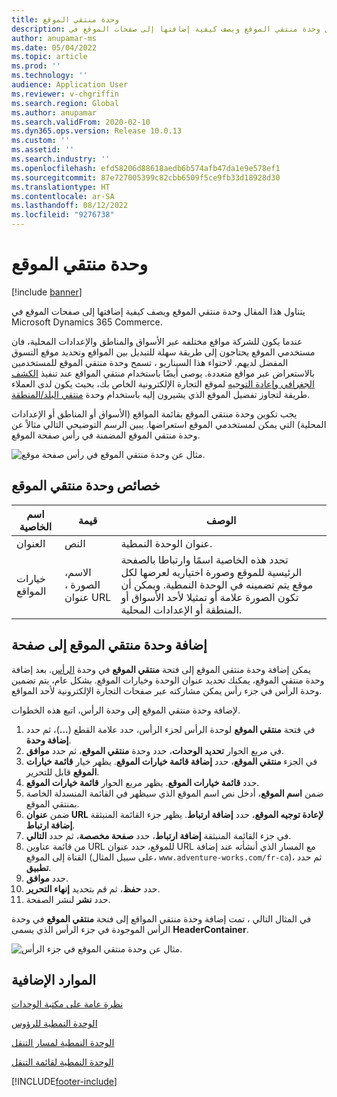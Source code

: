 ```yaml
---
title: وحدة منتقي الموقع
description: يتناول هذا المقال وحدة منتقي الموقع ويصف كيفية إضافتها إلى صفحات الموقع في Microsoft Dynamics 365 Commerce.
author: anupamar-ms
ms.date: 05/04/2022
ms.topic: article
ms.prod: ''
ms.technology: ''
audience: Application User
ms.reviewer: v-chgriffin
ms.search.region: Global
ms.author: anupamar
ms.search.validFrom: 2020-02-10
ms.dyn365.ops.version: Release 10.0.13
ms.custom: ''
ms.assetid: ''
ms.search.industry: ''
ms.openlocfilehash: efd58206d88618aedb6b574afb47da1e9e578ef1
ms.sourcegitcommit: 87e727005399c82cbb6509f5ce9fb33d18928d30
ms.translationtype: HT
ms.contentlocale: ar-SA
ms.lasthandoff: 08/12/2022
ms.locfileid: "9276738"
---
```

# <a name="site-picker-module"></a>وحدة منتقي الموقع

[!include [banner](includes/banner.md)]

يتناول هذا المقال وحدة منتقي الموقع ويصف كيفية إضافتها إلى صفحات الموقع في Microsoft Dynamics 365 Commerce.

عندما يكون للشركة مواقع مختلفه عبر الأسواق والمناطق والإعدادات المحلية، فان مستخدمي الموقع يحتاجون إلى طريقة سهلة للتبديل بين المواقع وتحديد موقع التسوق المفضل لديهم. لاحتواء هذا السيناريو ، تسمح وحدة منتقي الموقع للمستخدمين بالاستعراض عبر مواقع متعددة. يوصى أيضًا باستخدام منتقي المواقع عند تنفيذ [الكشف الجغرافي وإعادة التوجيه](geo-detection-redirection.md) لموقع التجارة الإلكترونية الخاص بك، بحيث يكون لدى العملاء طريقة لتجاوز تفضيل الموقع الذي يشيرون إليه باستخدام وحدة [منتقي البلد/المنطقة](country-region-picker-module.md). 

يجب تكوين وحدة منتقي الموقع بقائمة المواقع (الأسواق أو المناطق أو الإعدادات المحلية) التي يمكن لمستخدمي الموقع استعراضها. يبين الرسم التوضيحي التالي مثالاً عن وحدة منتقي الموقع المضمنة في رأس صفحة الموقع.

![مثال عن وحدة منتقي الموقع في رأس صفحة موقع.](./media/ecommerce-sitepicker.PNG)

## <a name="site-picker-module-properties"></a>خصائص وحدة منتقي الموقع

| اسم الخاصية | قيمة                 | ‏‏الوصف‬ |
|---------------|-----------------------|-------------|
| العنوان‬       | النص                  | عنوان الوحدة النمطية. |
| خيارات المواقع  | الاسم، الصورة ، عنوان URL      | تحدد هذه الخاصية اسمًا وارتباطا بالصفحة الرئيسية للموقع وصورة اختياريه لعرضها لكل موقع يتم تضمينه في الوحدة النمطية. ويمكن أن تكون الصورة علامة أو تمثيلا لأحد الأسواق أو المنطقة أو الإعدادات المحلية. |

## <a name="add-a-site-picker-module-to-a-page"></a>إضافة وحدة منتقي الموقع إلى صفحة

يمكن إضافة وحدة منتقي الموقع إلى فتحة **منتقي الموقع** في وحدة [الرأس](author-header-module.md). بعد إضافة وحدة منتقي الموقع، يمكنك تحديد عنوان الوحدة وخيارات الموقع. بشكل عام، يتم تضمين وحدة الرأس في جزء رأس يمكن مشاركته عبر صفحات التجارة الإلكترونية لأحد المواقع. 

لإضافة وحدة منتقي الموقع إلى وحدة الرأس، اتبع هذه الخطوات.

1. في فتحة **منتقي الموقع** لوحدة الرأس لجزء الرأس، حدد علامة القطع (**...**)، ثم حدد **إضافة وحدة**.
1. في مربع الحوار **تحديد الوحدات**، حدد وحدة **منتقي الموقع**، ثم حدد **موافق‏‎**.
1. في الجزء **منتقي الموقع**، حدد **إضافة قائمة خيارات الموقع**. يظهر خيار **قائمة خيارات الموقع** قابل للتحرير.
1. حدد **قائمة خيارات الموقع**. يظهر مربع الحوار **قائمة خيارات الموقع**.
1. ضمن **اسم الموقع**، أدخل نص اسم الموقع الذي سيظهر في القائمة المنسدلة الخاصة بمنتقي الموقع.
1. ضمن **عنوان URL‏‎ لإعادة توجيه الموقع**، حدد **إضافة ارتباط**. يظهر جزء القائمة المنبثقة **إضافة ارتباط**.
1. في جزء القائمة المنبثقة **إضافة ارتباط**، حدد **صفحة مخصصة**، ثم حدد **التالي**.
1. من قائمة عناوين URL للموقع، حدد عنوان URL مع المسار الذي أنشأته عند إضافة القناة إلى الموقع (على سبيل المثال، `www.adventure-works.com/fr-ca`)، ثم حدد **تطبيق**.
1. حدد **موافق**.
1. حدد **حفظ**، ثم قم بتحديد **إنهاء التحرير**.
1. حدد **نشر** لنشر الصفحة.

في المثال التالي ، تمت إضافة وحدة منتقي المواقع إلى فتحة **منتقي الموقع** في وحدة الرأس الموجودة في جزء الرأس الذي يسمى **HeaderContainer**.

![مثال عن وحدة منتقي الموقع في جزء الرأس.](./media/ecommerce-sitepicker-2.png)

## <a name="additional-resources"></a>الموارد الإضافية

[نظرة عامة على مكتبة الوحدات](starter-kit-overview.md)

[الوحدة النمطية للرؤوس](author-header-module.md)

[الوحدة النمطية لمسار التنقل](add-breadcrumb.md)

[الوحدة النمطية لقائمة التنقل](nav-menu-module.md)


[!INCLUDE[footer-include](../includes/footer-banner.md)]
